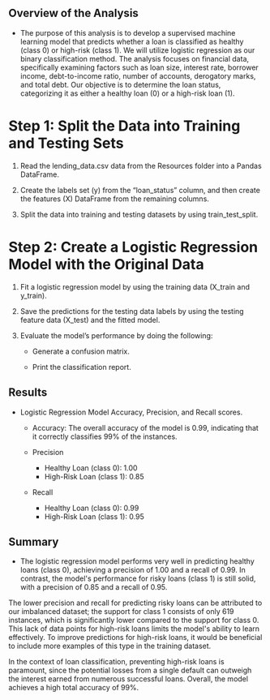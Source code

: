 ## Overview of the Analysis

* The purpose of this analysis is to develop a supervised machine learning model that predicts whether a loan is classified as healthy (class 0) or high-risk (class 1). We will utilize logistic regression as our binary classification method. The analysis focuses on financial data, specifically examining factors such as loan size, interest rate, borrower income, debt-to-income ratio, number of accounts, derogatory marks, and total debt. Our objective is to determine the loan status, categorizing it as either a healthy loan (0) or a high-risk loan (1).


# Step 1: Split the Data into Training and Testing Sets

1. Read the lending_data.csv data from the Resources folder into a Pandas DataFrame.

2. Create the labels set (y) from the “loan_status” column, and then create the features (X) DataFrame from the remaining columns.

3. Split the data into training and testing datasets by using train_test_split.

# Step 2: Create a Logistic Regression Model with the Original Data

1. Fit a logistic regression model by using the training data (X_train and y_train).

2. Save the predictions for the testing data labels by using the testing feature data (X_test) and the fitted model.

3. Evaluate the model’s performance by doing the following:

    * Generate a confusion matrix.

    * Print the classification report.

## Results

* Logistic Regression Model Accuracy, Precision, and Recall scores.

    * Accuracy: The overall accuracy of the model is 0.99, indicating that it correctly classifies 99% of the instances.

    * Precision

        * Healthy Loan (class 0): 1.00
        * High-Risk Loan (class 1): 0.85
    * Recall

        * Healthy Loan (class 0): 0.99
        * High-Risk Loan (class 1): 0.95

## Summary

* The logistic regression model performs very well in predicting healthy loans (class 0), achieving a precision of 1.00 and a recall of 0.99. In contrast, the model's performance for risky loans (class 1) is still solid, with a precision of 0.85 and a recall of 0.95.

The lower precision and recall for predicting risky loans can be attributed to our imbalanced dataset; the support for class 1 consists of only 619 instances, which is significantly lower compared to the support for class 0. This lack of data points for high-risk loans limits the model's ability to learn effectively. To improve predictions for high-risk loans, it would be beneficial to include more examples of this type in the training dataset.

In the context of loan classification, preventing high-risk loans is paramount, since the potential losses from a single default can outweigh the interest earned from numerous successful loans. Overall, the model achieves a high total accuracy of 99%.
